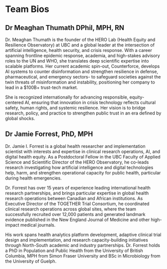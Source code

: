 # Team Bios 

## Dr Meaghan Thumath DPhil, MPH, RN

Dr. Meaghan Thumath is the founder of the HERO Lab (Health Equity and Resilience Observatory) at UBC and a global leader at the intersection of artificial intelligence, health security, and crisis response. With a career spanning frontline epidemic response, academia, and high-stakes advisory roles to the UN and WHO, she translates deep scientific expertise into scalable platforms. Her current academic spin-out, Counterforce, develops AI systems to counter disinformation and strengthen resilience in defense, pharmaceutical, and emergency sectors- to safeguard societies against the twin threats of misinformation and instability, positioning her company to lead in a $100B+ trust-tech market.

She is recognized internationally for advancing responsible, equity-centered AI, ensuring that innovation in crisis technology reflects cultural safety, human rights, and systemic resilience. Her vision is to bridge research, policy, and practice to strengthen public trust in an era defined by global shocks.

## Dr Jamie Forrest, PhD, MPH

Dr. Jamie I. Forrest is a global health researcher and implementation scientist with interests and expertise in clinical research operations, AI, and digital health equity. As a Postdoctoral Fellow in the UBC Faculty of Applied Science and Scientific Director of the HERO Observatory, he co-leads research investigating how artificial intelligence and digital technologies help, harm, and strengthen operational capacity for public health, particular during health emergencies.

Dr. Forrest has over 15 years of experience leading international health research partnerships, and brings particular expertise in global health research operations between Canadian and African institutions. As Executive Director of the TOGETHER Trial Consortium, he coordinated clinical research operations across global sites, where the team successfully recruited over 12,000 patients and generated landmark evidence published in the New England Journal of Medicine and other high-impact medical journals.

His work spans health analytics platform development, adaptive clinical trial design and implementation, and research capacity-building initiatives through North-South academic and industry partnerships. Dr. Forrest holds a PhD in Population and Public Health from the University of British Columbia, MPH from Simon Fraser University and BSc in Microbiology from the University of Guelph.